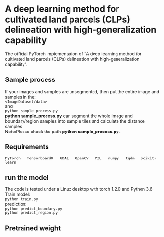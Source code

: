 # A deep learning method for cultivated land parcels (CLPs) delineation with high-generalization capability
The official PyTorch implementation of "A deep learning method for cultivated land parcels (CLPs) delineation with high-generalization capability".


## Sample process
If your images and samples are unsegmented, then put the entire image and samples in the:  
`<ImageDataset/data>`  
and   
`python sample_process.py`   
**python sample_process.py** can segment the whole image and boundary/region samples into sample tiles 
and calculate the distance samples  
Note:Please check the path **python sample_process.py**.  


## Requirements
`PyTorch  
TensorboardX  
GDAL  
OpenCV  
PIL  
numpy  
tqdm  
scikit-learn`  <br>

## run the model
The code is tested under a Linux desktop with torch 1.2.0 and Python 3.6 <br>
Train model:<br>
`python train.py`<br>
prediction:<br>
`python predict_boundary.py`<br>
`python predict_region.py`<br>

## Pretrained weight

